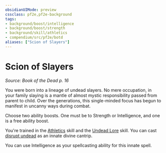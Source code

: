 ```yaml
---
obsidianUIMode: preview
cssclass: pf2e,pf2e-background
tags:
- background/boost/intelligence
- background/boost/strength
- background/skill/athletics
- compendium/src/pf2e/botd
aliases: ["Scion of Slayers"]
---
```

# Scion of Slayers
*Source: Book of the Dead p. 16*  

You were born into a lineage of undead slayers. No mere occupation, in your family slaying is a mantle of almost mystic responsibility passed from parent to child. Over the generations, this single-minded focus has begun to manifest in uncanny ways during combat.

Choose two ability boosts. One must be to Strength or Intelligence, and one is a free ability boost.

You're trained in the [Athletics](../../skills.md#Athletics) skill and the [Undead Lore](../../skills.md#Lore) skill. You can cast [disrupt undead](../../spells/disrupt-undead.md) as an innate divine cantrip.

You can use Intelligence as your spellcasting ability for this innate spell.